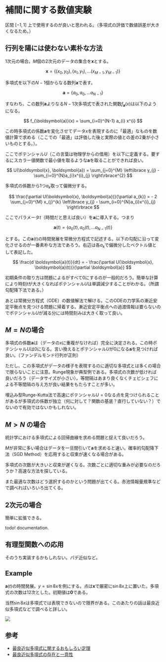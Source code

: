 # 補間に関する数値実験

区間 $[-1, 1]$ 上で使用するのが良いと思われる。（多項式の評価で数値誤差が大きくなるため。）

## 行列を陽には使わない素朴な方法

1次元の場合。$M$個の2次元のデータの集合を$\boldsymbol{x}$とする。

$$
\boldsymbol{x} = \left\lbrace(x_{0}, y_{0}), (x_{1}, y_{1}), \dots (x_{M-1}, y_{M-1}) \right\rbrace
$$

多項式を以下の$N-1$個からなる数列$\boldsymbol{a}$で表す。

$$
\boldsymbol{a} = \left\lbrace a_{0}, a_{0}, \dots a_{N-1} \right\rbrace
$$

すなわち、この数列$\boldsymbol{a}$よりなる$N-1$次多項式で表された関数$f_{\boldsymbol{a}}(x)$は以下のようになる。

$$
f_{\boldsymbol{a}}(x) = \sum_{i=0}^{N-1} a_{i} x^{i}
$$

この時多項式の係数$\boldsymbol{a}$を変化させてデータ$x$を表現するのに「最適」なものを数値計算で求める（ここでの「最適」は評価した後と実際の値との差の2乗が小さいものとする。）。

ここでポテンシャル$U$（この言葉は物理学からの借用）を以下に定義する。要するにスカラー値関数で最小値を取るような$\boldsymbol{a}$を取ることができれば良い。

$$
U(\boldsymbol{x}, \boldsymbol{a}) = \sum_{j=0}^{M} \left\lbrace y_{j} - \sum_{i=0}^{N}a_{i}x^{i}_{j} \right\rbrace^{2}
$$

多項式の係数から1つ$a_{k}$取って偏微分する。

$$
\frac{\partial U(\boldsymbol{x}, \boldsymbol{a})}{\partial a_{k}} = - 2 \sum_{j=0}^{M} x_{j}^{k} \left\lbrace y_{j} - \sum_{i=0}^{N}a_{i}x^{i}_{j} \right\rbrace
$$

ここでパラメータ$t$（時間だと思えば良い）を$\boldsymbol{a}$に導入する。つまり

$$
\boldsymbol{a}(t) = \left\lbrace a_{0}(t), a_{0}(t), \dots a_{N-1}(t) \right\rbrace
$$

とする。この$\boldsymbol{a}(t)$の時間発展を常微分方程式で記述する。以下の勾配に沿って変化させるのが一番素朴な方法であろう。右辺は各$a_{k}$で偏微分したベクトル値として表記した。

$$
\frac{d \boldsymbol{a}(t)}{dt} = - \frac{\partial U(\boldsymbol{x}, \boldsymbol{a}(t))}{\partial \boldsymbol{a}}
$$

初期条件の取り方は問題によるがすべて0にするのが一般的だろう。簡単な計算により時刻$t$が大きくなればポテンシャル$U$は単調減少することがわかる。（所謂勾配降下法である。）

あとは常微分方程式（ODE）の数値解法で解ける。このODEの力学系の漸近安定平衡点を見つける問題に帰着する。漸近安定平衡点への過渡情報は要らないのでポテンシャル$U$が減る分には時間刻みは大きく取って良い。

## $M=N$の場合

多項式の係数$\boldsymbol{a}$は（データの$x$に重複がなければ）完全に決定される。この時ポテンシャル$U$は0になる。言い換えるとポテンシャル$U$が0になる$\boldsymbol{a}$を見つければ良い。（ファンデルモンド行列が正則）

ただし、この多項式がデータの様子を表現するのに適切な多項式とは多くの場合で限らないことに注意。Runge現象が典型例である。多項式の次数が低ければ良いだろう（データサイズが小さい）。等間隔はあまり良くなくチェビシェフによる不等間隔の与え方が良い結果をもたらすことが多い。

埋込み型Runge-Kutta法で高速にポテンシャル$U = 0$なる点を見つけられることがあるが多項式の係数が独立（何に対して？関数の基底？直行していない？）でないので有効ではないかもしれない。

## $M>N$ の場合

統計学における多項式による回帰曲線を求める問題と捉えて良いだろう。

$M$が非常に多い場合はデータを一旦間引いて$\boldsymbol{a}$を求めると速い。確率的勾配降下法（SGD Method）を応用すると収束が速くなる場合がある。

多項式の次数が大きいと収束が遅くなる。次数ごとに適切な重みが必要なのだろうか？高速な方法を探している。

また最適な次数はどう選択するのかという問題が出てくる。赤池情報量規準などで調べればいろいろ出てくる。

## 2次元の場合

簡単に拡張できる。

todo! documentation.

## 有理型関数への応用

そのうち実装するかもしれない。パデ近似など。

## Example

$\boldsymbol{a}(t)$の時間発展。$y=\sin 8x$を例にする。点は$\boldsymbol{x}$で厳密に$\sin 8x$上に置いた。多項式の次数は12次とした。初期値は$\boldsymbol{0}$である。

当然$\sin 8x$は多項式では表現できないので限界がある。このあたりの話は最良近似多項式などで調べると詳しい。

![](images/sin8x.gif)

## 参考

- [最良近似多項式に関するおもしろい定理](https://manabitimes.jp/math/2741)
- [最良近似多項式の存在と一意性](http://www.misojiro.t.u-tokyo.ac.jp/~murota/lect-suchi/bestapprox130805.pdf)